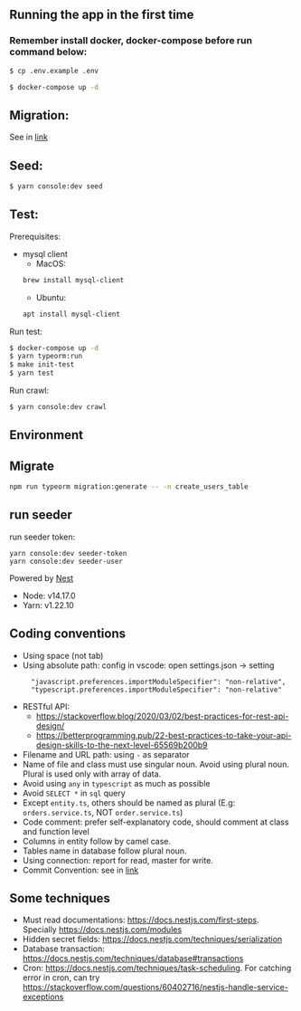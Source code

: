 ## Running the app in the first time
### Remember install docker, docker-compose before run command below:
```bash
$ cp .env.example .env 

$ docker-compose up -d
```
## Migration:
 See in [link](MIGRATION.md)

## Seed:
```bash
$ yarn console:dev seed
```

## Test:
Prerequisites:
  - mysql client
     - MacOS:
     ```bash
     brew install mysql-client
     ```
     - Ubuntu:
     ```bash
     apt install mysql-client
     ```

Run test:
```bash
$ docker-compose up -d
$ yarn typeorm:run
$ make init-test
$ yarn test
```
Run crawl:
```bash
$ yarn console:dev crawl
```
## Environment

## Migrate
```bash
npm run typeorm migration:generate -- -n create_users_table
```

## run seeder
run seeder token:
```
yarn console:dev seeder-token
yarn console:dev seeder-user
```

Powered by [Nest](https://github.com/nestjs/nest)

- Node: v14.17.0
- Yarn: v1.22.10

## Coding conventions
- Using space (not tab)
- Using absolute path: config in vscode: open settings.json -> setting 
    ```
      "javascript.preferences.importModuleSpecifier": "non-relative",
      "typescript.preferences.importModuleSpecifier": "non-relative" 
    ```
- RESTful API:
  - https://stackoverflow.blog/2020/03/02/best-practices-for-rest-api-design/
  - https://betterprogramming.pub/22-best-practices-to-take-your-api-design-skills-to-the-next-level-65569b200b9
- Filename and URL path: using `-` as separator
- Name of file and class must use singular noun. Avoid using plural noun. Plural is used only with array of data.
- Avoid using `any` in `typescript` as much as possible
- Avoid `SELECT *` in `sql` query
- Except `entity.ts`, others should be named as plural (E.g: `orders.service.ts`, NOT `order.service.ts`)
- Code comment: prefer self-explanatory code, should comment at class and function level
- Columns in entity follow by camel case.
- Tables name in database follow plural noun.
- Using connection: report for read, master for write.
- Commit Convention: see in [link](CommitConversion.md)

## Some techniques
- Must read documentations: https://docs.nestjs.com/first-steps. Specially https://docs.nestjs.com/modules
- Hidden secret fields: https://docs.nestjs.com/techniques/serialization
- Database transaction: https://docs.nestjs.com/techniques/database#transactions
- Cron: https://docs.nestjs.com/techniques/task-scheduling. For catching error in cron, can try https://stackoverflow.com/questions/60402716/nestjs-handle-service-exceptions
